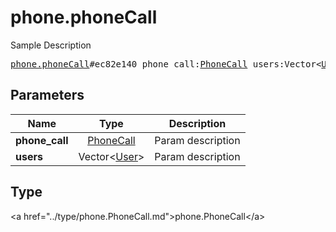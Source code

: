 # phone.phoneCall

Sample Description

<pre>
<a href="../constructor/phone.phoneCall.md">phone.phoneCall</a>#ec82e140 phone_call:<a href="../type/PhoneCall.md">PhoneCall</a> users:Vector&lt;<a href="../type/User.md">User</a>&gt; = <a href="../type/phone.PhoneCall.md">phone.PhoneCall</a>;
</pre>

## Parameters

| Name | Type | Description |
|------|:----:|-------------|
| **phone_call** | <a href="../type/PhoneCall.md">PhoneCall</a> | Param description |
| **users** | Vector&lt;<a href="../type/User.md">User</a>&gt; | Param description |

## Type

&lt;a href=&#34;../type/phone.PhoneCall.md&#34;&gt;phone.PhoneCall&lt;/a&gt;
